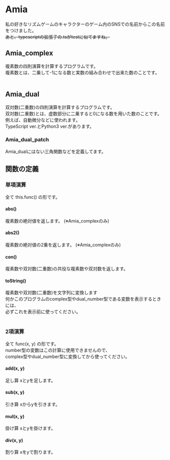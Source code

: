 # Amia
私の好きなリズムゲームのキャラクターのゲーム内のSNSでの名前からこの名前をつけました。<br>
<s>あと、typescriptの拡張子の.tsがtestに似てますね。</s>
&nbsp;<br>
## Amia_complex
複素数の四則演算を計算するプログラムです。<br>
複素数とは、二乗して-1になる数と実数の組み合わせで出来た数のことです。<br>
&nbsp;<br>
## Amia_dual
双対数(二重数)の四則演算を計算するプログラムです。<br>
双対数(二重数)とは、虚数部分に二乗すると0になる数を用いた数のことです。<br>
例えば、自動微分などに使われます。<br>
TypeScript ver.とPython3 ver.があります。
&nbsp;<br>
### Amia_dual_patch
Amia_dualにはない三角関数などを定義してます。
## 関数の定義
### 単項演算
全て this.func() の形です。
#### abs()
複素数の絶対値を返します。 (※Amia_complexのみ)
#### abs2()
複素数の絶対値の2乗を返します。 (※Amia_complexのみ)
#### con()
複素数や双対数(二重数)の共役な複素数や双対数を返します。
#### toString()
複素数や双対数(二重数)を文字列に変換します<br>
何かこのプログラムのcomplex型やdual_number型である変数を表示するときには、<br>
必ずこれを表示前に使ってください。<br>
&nbsp;<br>
### 2項演算
全て func(x, y) の形です。<br>
number型の変数はこの計算に使用できませんので、<br>
complex型やdual_number型に変換してから使ってください。
#### add(x, y)
足し算 xとyを足します。
#### sub(x, y)
引き算 xからyを引きます。
#### mul(x, y)
掛け算 xとyを掛けます。
#### div(x, y)
割り算 xをyで割ります。
